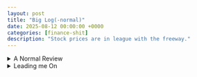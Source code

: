 ```yaml
---
layout: post
title: "Big Log(-normal)"
date: 2025-08-12 00:00:00 +0000
categories: [finance-shit]
description: "Stock prices are in league with the freeway."
---
```


<div class="flashcard">
  <details>
    <summary>A Normal Review</summary>
    <div class="back">

      <details class="dropdown-block">
        <summary>Normal density and notation</summary>
        <div class="content">
          <ul>
            <li>A r.v. \(x\) is <strong>normally distributed</strong> if it has density \(\phi\). The (two-parameter) density is
              \[
                \phi(x;\mu,\sigma)\equiv \frac{1}{\sigma\sqrt{2\pi}}\,\exp\!\left[-\tfrac12\!\left(\frac{x-\mu}{\sigma}\right)^{\!2}\right].
              \]
            </li>
            <li>"Two-parameter" = fully characterized by <strong>mean</strong> \(\mu\) (location) and <strong>std. dev.</strong> \(\sigma\) (scale/spread).</li>
            <li><strong>Standard normal density</strong>: \(\mu=0,\sigma=1\). Write \(\phi(z)\) when standardizing, and \(z\sim\mathcal N(0,1)\).</li>
            <li><strong>Symmetry about \(\mu\)</strong>:
              \[
                \phi(\mu+a;\mu,\sigma)=\phi(\mu-a;\mu,\sigma).
              \]
            </li>
            <li>Distribution notation: \(x\sim\mathcal N(\mu,\sigma^2)\).</li>
          </ul>
        </div>
      </details>

      <details class="dropdown-block">
        <summary>CDF, areas, and probabilities</summary>
        <div class="content">
          <p>The <strong>cumulative distribution function</strong> (standard normal) is</p>
          \[
            N(a)\equiv\int_{-\infty}^{\,a}\frac{1}{\sqrt{2\pi}}e^{-\,\tfrac12 z^2}\,dz.
          \]
          <p>Geometrically: shaded area under \(\phi(z)\) to the <strong>left</strong> of \(a\). Key limits: \(N(-\infty)=0\), \(N(\infty)=1\).</p>
          <p><strong>Symmetry identity</strong>:</p>
          \[
            N(-a)=1-N(a).
          \]
          <p><strong>Between two symmetric points</strong>:</p>
          \[
            \Pr(-a<z<a)=N(a)-N(-a)=2N(a)-1.
          \]
        </div>
      </details>

      <details class="dropdown-block">
        <summary>Standardizing and de-standardizing</summary>
        <div class="content">
          <p>Given \(x\sim\mathcal N(\mu,\sigma^2)\), define the <strong>z-score</strong></p>
          \[
            z=\frac{x-\mu}{\sigma}.
          \]
          <p>Then \(z\sim\mathcal N(0,1)\) and</p>
          \[
            \Pr(x<b)=\Pr\!\left(z<\frac{b-\mu}{\sigma}\right)=N\!\left(\frac{b-\mu}{\sigma}\right)
          \]
          \[
            \Pr(x>b)=1-\Pr(x<b)=N\!\left(\frac{\mu-b}{\sigma}\right).
          \]
          <p>Conversely, to <strong>generate</strong> a normal from a standard normal:</p>
          \[
            x=\mu+\sigma z,\quad z\sim\mathcal N(0,1).
          \]
        </div>
      </details>

      <details class="dropdown-block">
        <summary>Sums (and affine combinations) of normals</summary>
        <div class="content">
          <p>Let \(x_i\) be jointly distributed with \(E(x_i)=\mu_i\), \(\operatorname{Var}(x_i)=\sigma_i^2\), and \(\sigma_{ij}=\operatorname{Cov}(x_i,x_j)=\rho_{ij}\sigma_i\sigma_j\). For arbitrary weights \(\omega_i\),</p>
          \[
            E\!\left(\sum_{i=1}^{n}\omega_i x_i\right)=\sum_{i=1}^{n}\omega_i\mu_i,
          \]
          \[
            \operatorname{Var}\!\left(\sum_{i=1}^{n}\omega_i x_i\right)=\sum_{i=1}^{n}\sum_{j=1}^{n}\omega_i\omega_j\sigma_{ij}.
          \]
          <p>If the \(x_i\) are <strong>jointly normal</strong>, then the weighted sum is <strong>normal</strong>:</p>
          \[
            \sum_{i=1}^{n}\omega_i x_i \sim \mathcal N\!\left(\sum_{i=1}^{n}\omega_i\mu_i,\;\sum_{i=1}^{n}\sum_{j=1}^{n}\omega_i\omega_j\sigma_{ij}\right).
          \]
          <p><strong>Two-variable special case:</strong></p>
          \[
            a x_1+b x_2 \sim \mathcal N\!\Big(a\mu_1+b\mu_2,\;a^2\sigma_1^2+b^2\sigma_2^2+2ab\,\rho\,\sigma_1\sigma_2\Big).
          \]
        </div>
      </details>

      <details class="dropdown-block">
        <summary>The Central Limit Theorem (CLT) — why normal is ubiquitous</summary>
        <div class="content">
          <ul>
            <li><strong>Idea.</strong> Sums of many small, <strong>independent</strong> (or merely uncorrelated) shocks with finite variance are <strong>approximately normal</strong>. Measurement error is the canonical example; many independent error sources aggregate to a bell curve.</li>
            <li><strong>Interpretation for returns.</strong> Longer-horizon continuously-compounded returns are sums of many short-horizon shocks. If those shocks are (roughly) independent with finite variance, longer-horizon returns tend toward normal—even if daily returns are not perfectly normal.</li>
          </ul>
        </div>
      </details>

      <p><strong>Top</strong> = 2 normal densities, \(\sigma=1\) vs. \(\sigma=1.5\);<br>
      <strong>Bottom</strong> = standard normal density with the area left of \(z=0.3\) shaded.</p>

      <div id="normals-combo" style="width:900px;height:620px;"></div>
      <div id="normals-combo-info" style="font-size:0.9em; opacity:0.95; margin-top:8px;"></div>
      
      <script src="https://cdn.plot.ly/plotly-2.35.2.min.js"></script>
      <script>
        // ===== Helpers =====
        const phi = (x, mu=0, sig=1) =>
          (1/(sig*Math.sqrt(2*Math.PI))) * Math.exp(-0.5*Math.pow((x-mu)/sig, 2));

        // erf approximation (Abramowitz–Stegun 7.1.26) for CDF
        function erf(x){
          const a1=0.254829592,a2=-0.284496736,a3=1.421413741,a4=-1.453152027,a5=1.061405429,p=0.3275911;
          const sign = x<0 ? -1 : 1; x = Math.abs(x);
          const t = 1/(1+p*x);
          const y = 1 - ((((a5*t+a4)*t+a3)*t+a2)*t+a1)*t*Math.exp(-x*x);
          return sign*y;
        }
        const Phi = z => 0.5*(1+erf(z/Math.SQRT2));

        // ===== Grid =====
        const xL=-6, xR=6, N=1201;
        const xs = Array.from({length:N}, (_,i)=> xL + i*(xR-xL)/(N-1));

        // ===== Top panel: \u03C6(x;0,1) vs \u03C6(x;0,1.5) =====
        const traceStd = {
          x: xs, y: xs.map(x=>phi(x,0,1)), mode:"lines", name:"\u03C6(x; 0, 1)", line:{width:3},
          xaxis:"x", yaxis:"y", hovertemplate:"x=%{x:.2f}<br>\u03C6=%{y:.4f}<extra></extra>"
        };
        const traceWide = {
          x: xs, y: xs.map(x=>phi(x,0,1.5)), mode:"lines", name:"\u03C6(x; 0, 1.5)", line:{width:3, dash:"dash"},
          xaxis:"x", yaxis:"y", hovertemplate:"x=%{x:.2f}<br>\u03C6=%{y:.4f}<extra></extra>"
        };

        // ===== Bottom panel: shaded area left of z = a =====
        const a = 0.3;
        const pdf = { x: xs, y: xs.map(x=>phi(x)), mode:"lines", name:"\u03C6(z) (standard normal)",
                      xaxis:"x2", yaxis:"y2", line:{width:3},
                      hovertemplate:"z=%{x:.2f}<br>\u03C6=%{y:.4f}<extra></extra>" };

        const xLeft = xs.filter(x=>x<=a);
        const areaShade = {
          x: xLeft, y: xLeft.map(x=>phi(x)), xaxis:"x2", yaxis:"y2",
          mode:"lines", name:`Area left of z=${a}`, fill:"tozeroy", line:{width:0},
          hovertemplate:"z=%{x:.2f}<br>\u03C6=%{y:.4f}<extra></extra>"
        };

        // ===== Layout: two stacked subplots =====
        const layout = {
          title:"Normal Curves — Fig. 18.1 (top) and Fig. 18.2 top panel (bottom)",
          template:"plotly_white",
          grid:{rows:2, columns:1, pattern:"independent"},
          legend:{orientation:"h", y:1.18},
          margin:{l:55, r:20, t:70, b:40},
          xaxis:{title:"x", range:[xL,xR]},
          yaxis:{title:"Density", rangemode:"tozero"},
          xaxis2:{title:"z", range:[xL,xR]},
          yaxis2:{title:"Density", rangemode:"tozero"},
          shapes:[
            {type:"line", xref:"x2", yref:"y2", x0:a, x1:a, y0:0, y1:phi(0), line:{width:1, dash:"dot", color:"#666"}}
          ],
          annotations:[
            {xref:"x", yref:"y", x: 1.8, y: phi(1.8,0,1), text:"\u03C6(x;0,1)", showarrow:false},
            {xref:"x", yref:"y", x: -3.6, y: phi(-3.6,0,1.5), text:"\u03C6(x;0,1.5)", showarrow:false},
            {xref:"x2",yref:"y2", x:-1.8, y: 0.18, text:`Area = N(${a})`, showarrow:false, font:{size:12}}
          ]
        };

        Plotly.newPlot("normals-combo", [traceStd, traceWide, pdf, areaShade], layout,
                       {displayModeBar:true, responsive:true});

        // ===== Info / intuition =====
        const area = Phi(a);
        const phi0 = phi(0), phiWide0 = phi(0,0,1.5);
        document.getElementById("normals-combo-info").innerHTML = `
          <p>
            Normal density: \\(\phi(x;\mu,\sigma) = \dfrac{1}{\sigma\sqrt{2\pi}}
            \exp\!\Big(-\tfrac12\big(\tfrac{x-\mu}{\sigma}\big)^2\Big)\\).
            <strong>Top:</strong> with the same mean (0), increasing \\(\sigma\\) from 1 to 1.5
            lowers the peak (from \\(\phi(0;0,1)\approx ${phi0.toFixed(4)}\\) to
            \\(\phi(0;0,1.5)\approx ${phiWide0.toFixed(4)}\\)) and spreads mass toward the tails
            — but the curve remains symmetric about \\(\mu=0\\).
          </p>
          <p>
            <strong>Bottom:</strong> shading shows \\(\Pr(Z<a)=N(a)\\) for standard normal \\(Z\\).
            At \\(a=${a}\\), \\(N(${a})\approx ${area.toFixed(4)}\\), matching the shaded area.
            Symmetry gives \\(N(-a)=1-N(a)\\), and a central band probability
            \\(\Pr(-a<Z<a)=2N(a)-1\\).
          </p>
        `;

        if (window.MathJax && MathJax.typesetPromise) {
          MathJax.typesetPromise();
        }
      </script>

      <p><strong>Intuition:</strong></p>
      <ul>
        <li>Bigger \(\sigma\) ⇒ wider bell, lower peak, more probability in the shoulders/tails; symmetry around \(\mu\) is preserved.</li>
        <li>The shaded area under the standard normal pdf to the <strong>left</strong> of \(a\) is exactly the CDF value \(N(a)\). Using symmetry \(N(-a)=1-N(a)\), the central mass between \(-a\) and \(a\) is \(2N(a)-1\).</li>
      </ul>

    </div>
  </details>
</div>

<div class="flashcard">
  <details id="leading-me-on">
    <summary>Leading me On</summary>
    <div class="back">

      <details class="dropdown-block">
        <summary>Definition and link to prices</summary>
        <div class="content">
          <p>A r.v. \(y\) is <strong>lognormally distributed</strong> iff \(\ln(y)\) is normally distributed. Equivalently, there exists a normal r.v. \(x\) such that</p>
          \[
            \ln(y)=x \qquad \text{or} \qquad y=e^{x}.
          \]
          <p><strong>Continuously-compounded (cc) return and price.</strong> Between \(0\) and \(t\),</p>
          \[
            R(0,t)=\ln\!\left(\frac{S_t}{S_0}\right).
          \]
          <p>If \(R(0,t)\) is normal, then exponentiating gives the price:</p>
          \[
            S_t=S_0\,e^{R(0,t)}.
          \]
          <p><strong>In english.</strong> Normal cc returns ⇒ <strong>lognormal</strong> prices. Because an exponential is always positive, a lognormal stock price is <strong>nonnegative</strong>.</p>
        </div>
      </details>

      <details class="dropdown-block">
        <summary>Closure properties and CLT intuition</summary>
        <div class="content">
          <ul>
            <li><strong>Sum of normals is normal.</strong> Thus if \(x_1,x_2\) are normal, then \(y_1=e^{x_1}\), \(y_2=e^{x_2}\) are lognormal and
              \[
                y_1y_2=e^{x_1}e^{x_2}=e^{x_1+x_2}
              \]
              is <strong>lognormal</strong> (since \(x_1+x_2\) is normal).</li>
            <li><strong>But:</strong> the <strong>sum</strong> of lognormals is <strong>not</strong> lognormal (just as the product of normals is not normal).</li>
          </ul>
        </div>
      </details>

      <details class="dropdown-block">
        <summary>Lognormal density, mean, and variance</summary>
        <div class="content">
          <p>If \(\ln(y)\sim\mathcal N(m,v^2)\), then the <strong>lognormal density</strong> is</p>
          \[
            g(y;m,v)=\frac{1}{y\,v\sqrt{2\pi}}\exp\!\left[-\tfrac12\!\left(\frac{\ln y-m}{v}\right)^2\right],\qquad y>0.
          \]
          <p>If \(x\sim\mathcal N(m,v^2)\), then</p>
          \[
            \mathbb{E}\!\left(e^{x}\right)=e^{m+\tfrac12 v^2},
          \]
          \[
            \operatorname{Var}\!\left(e^{x}\right)=e^{2m+v^2}\left(e^{v^2}-1\right).
          \]
          <p><strong>Shape facts (Fig. 18.3).</strong> Lognormal is <strong>skewed right</strong> and <strong>bounded below by zero</strong>. When the underlying normal has small variance and positive mean (e.g., \(m=1.5, v=0.2\)), the density looks closer to a normal but remains right-skewed.</p>
          <p><strong>Jensen’s inequality (key consequence).</strong> Because \(\exp(\cdot)\) is convex,</p>
          \[
            \mathbb{E}\!\left(e^{x}\right) > e^{\mathbb{E}[x]}=e^{m}
          \]
          <p>unless \(x\) is degenerate.</p>
        </div>
      </details>
      
          
      <details class="dropdown-block">
        <summary>Driving me On (Derivation)</summary>
        <div class="content">
          <h3>Goal</h3>
          \[
            X \sim \mathcal N(\mu,\sigma^2)\quad\Longrightarrow\quad \mathbb{E}\!\left(e^{X}\right)=e^{\,\mu+\tfrac12\sigma^{2}}.
          \]
          <hr/>
          <h3>Step 1 — Write the expectation as an integral against the normal pdf</h3>
          \[
            \mathbb{E}(e^{X})
            =\int_{-\infty}^{\infty} e^{x}\,\frac{1}{\sigma\sqrt{2\pi}}
            \exp\!\left[-\tfrac12\!\left(\frac{x-\mu}{\sigma}\right)^{\!2}\right]dx.
            \tag{1}
          \]
          <p>Combine the exponentials:</p>
          \[
            \mathbb{E}(e^{X})
            =\int_{-\infty}^{\infty}\frac{1}{\sigma\sqrt{2\pi}}
            \exp\!\left\{\,x-\frac{(x-\mu)^2}{2\sigma^2}\right\}dx.
            \tag{2}
          \]

          <h3>Step 2 — Prepare to complete the square in the exponent</h3>
          <p>Factor \(-\frac{1}{2\sigma^2}\) from the curly braces:</p>
          \[
            x-\frac{(x-\mu)^2}{2\sigma^2}
            =-\frac{1}{2\sigma^2}\Big[(x-\mu)^2-2\sigma^2x\Big].
            \tag{3}
          \]
          <p>Now expand and regroup the bracketed quadratic:</p>
          \[
            \begin{aligned}
            (x-\mu)^2-2\sigma^2x
            &=x^2-2\mu x+\mu^2-2\sigma^2 x \\
            &=x^2-2(\mu+\sigma^2)x+\mu^2.
            \end{aligned}
            \tag{4}
          \]
          <p>Complete the square around \(x-(\mu+\sigma^2)\):</p>
          \[
            \begin{aligned}
            x^2-2(\mu+\sigma^2)x+\mu^2
            &=\big[x-(\mu+\sigma^2)\big]^2-\big(\mu+\sigma^2\big)^2+\mu^2 \\
            &=\big[x-(\mu+\sigma^2)\big]^2-\big(\mu^2+2\mu\sigma^2+\sigma^4\big)+\mu^2 \\
            &=\big[x-(\mu+\sigma^2)\big]^2-\big(2\mu\sigma^2+\sigma^4\big).
            \end{aligned}
            \tag{5}
          \]
          <p>Substitute (5) into (3):</p>
          \[
            \begin{aligned}
            x-\frac{(x-\mu)^2}{2\sigma^2}
            &=-\frac{1}{2\sigma^2}\left\{\big[x-(\mu+\sigma^2)\big]^2-\big(2\mu\sigma^2+\sigma^4\big)\right\} \\
            &=-\frac{\big[x-(\mu+\sigma^2)\big]^2}{2\sigma^2}
            +\frac{2\mu\sigma^2+\sigma^4}{2\sigma^2} \\
            &=-\frac{\big[x-(\mu+\sigma^2)\big]^2}{2\sigma^2}+\mu+\frac{\sigma^2}{2}.
            \end{aligned}
            \tag{6}
          \]
          <p>Thus the integrand in (2) factorizes cleanly.</p>

          <h3>Step 3 — Pull out the constant factor and recognize a normal pdf</h3>
          \[
            \begin{aligned}
            \mathbb{E}(e^{X})
            &=\int_{-\infty}^{\infty}\frac{1}{\sigma\sqrt{2\pi}}
            \exp\!\left(\mu+\tfrac12\sigma^2\right)
            \exp\!\left[-\frac{\big(x-(\mu+\sigma^2)\big)^2}{2\sigma^2}\right]dx \\
            &=e^{\,\mu+\tfrac12\sigma^2}\,
            \underbrace{\int_{-\infty}^{\infty}\frac{1}{\sigma\sqrt{2\pi}}
            \exp\!\left[-\frac{\big(x-(\mu+\sigma^2)\big)^2}{2\sigma^2}\right]dx}_{=\,1}.
            \end{aligned}
            \tag{7}
          \]
          <p>The underbraced integral equals \(1\) because it is the total mass of a normal density with mean \(\mu+\sigma^2\) and variance \(\sigma^2\).</p>
          <p>Therefore,</p>
          \[
            \boxed{\;\mathbb{E}(e^{X})=e^{\,\mu+\tfrac12\sigma^2}\;}
            \tag{8}
          \]
          <p>as claimed.</p>
        </div>
      </details>
          <div id="lognormal-fig-18-3" style="width:900px;height:520px;"></div>
          <div id="lognormal-fig-18-3-info" style="font-size:0.9em; opacity:0.95; margin-top:8px;"></div>
          <script src="https://cdn.plot.ly/plotly-2.35.2.min.js"></script>
          <script>
            function renderLognormal() {
              // ===== Figure 18.3 parameters (match the page labels) =====
            // ln(y) ~ N(m, v^2) with v = std. dev. of ln(y)
            const dists = [
              { name: "ln(y) ~ 𝒩(0, 1)",     m: 0.0, v: 1.0,  dash: "solid"   },
              { name: "ln(y) ~ 𝒩(0, 1.5)",   m: 0.0, v: 1.5,  dash: "dash"    },
              { name: "ln(y) ~ 𝒩(1.5, 0.2)", m: 1.5, v: 0.2,  dash: "dashdot" }
            ];

            // Lognormal density: g(y; m, v) = [1/(y v √(2π))] * exp(-½((ln y - m)/v)^2), y>0
            const LNpdf = (y, m, v) =>
              (1/(y*v*Math.sqrt(2*Math.PI))) * Math.exp(-0.5 * Math.pow((Math.log(y)-m)/v, 2));

            // Helpful summaries
            const meanLN   = (m, v) => Math.exp(m + 0.5*v*v);
            const medianLN = (m, v) => Math.exp(m);
            const modeLN   = (m, v) => Math.exp(m - v*v);

            // Grid (y from ~0 to 10; avoid y=0 because of log)
            const yMin = 1e-3, yMax = 10, Ny = 1200;
            const yGrid = Array.from({length: Ny}, (_, i) => yMin + i*(yMax - yMin)/(Ny-1));

            // Build traces
            const traces = dists.map(d => ({
              x: yGrid,
              y: yGrid.map(y => LNpdf(y, d.m, d.v)),
              mode: "lines",
              name: d.name,
              line: {width: 3, dash: d.dash},
              hovertemplate: "y=%{x:.2f}<br>pdf=%{y:.4f}<extra></extra>"
            }));

            const layout = {
              title: "Lognormal Probability Densities",
              xaxis: {title: "y", range: [0, 10], zeroline: false},
              yaxis: {title: "Probability Density", rangemode: "tozero"},
              template: "plotly_white",
              legend: {orientation: "h", y: 1.12},
              margin: {l: 55, r: 20, t: 60, b: 45}
            };

            Plotly.newPlot("lognormal-fig-18-3", traces, layout,
                             {displayModeBar: true, responsive: true});

            // ===== Numbers + intuition (as on the page) =====
            const rows = dists.map(d => {
              const mean = meanLN(d.m, d.v);
              const med  = medianLN(d.m, d.v);
              const mode = modeLN(d.m, d.v);
              return `<tr>
      <td>${d.name}</td>
      <td>${mean.toFixed(4)}</td>
      <td>${med.toFixed(4)}</td>
      <td>${mode.toFixed(4)}</td>
    </tr>`;
            }).join("");

            // Jensen example from the caption text
            const jLHS = 0.5*(Math.exp(0.5) + Math.exp(-0.5));  // (e^{0.5} + e^{-0.5})/2
            const jRHS = Math.exp(0);                            // e^{E[X]} with E[X]=0

            document.getElementById("lognormal-fig-18-3-info").innerHTML = `
    <p>
      Lognormal density: \\(g(y; m, v)=\\frac{1}{y\\,v\\sqrt{2\\pi}}\\exp\\left(-\\frac{1}{2}\\left(\\frac{\\ln y - m}{v}\\right)^2\\right)\\),
      where \\(\\ln y\\sim\\mathcal{N}(m,v^2)\\). Curves are right-skewed and supported on \\(y>0\\).
    </p>

    <table style="border-collapse:collapse; width: 100%; font-variant-numeric: tabular-nums;">
      <thead>
        <tr>
          <th style="text-align:left;">Distribution</th>
          <th style="text-align:right;">Mean \\(=e^{m+\\frac{1}{2} v^2}\\)</th>
          <th style="text-align:right;">Median \\(=e^{m}\\)</th>
          <th style="text-align:right;">Mode \\(=e^{m-v^2}\\)</th>
        </tr>
      </thead>
      <tbody>
        ${rows}
      </tbody>
    </table>

    <p style="margin-top:8px;">
      <strong>Jensen’s inequality (why means exceed medians here):</strong>
      for convex \\(\\exp\\), \\(\\mathbb{E}[e^{X}]>e^{\\mathbb{E}[X]}\\).
      Numerically, \\((e^{0.5}+e^{-0.5})/2\\) = ${jLHS.toFixed(3)} &gt; ${jRHS.toFixed(0)} \\(= e^{0}\\).
      This pushes the lognormal mean above the median and creates the visible right-skew.
    </p>
  `;

            if (window.MathJax && MathJax.typesetPromise) {
                MathJax.typesetPromise();
              }
            }
            const card = document.getElementById('leading-me-on');
            card.addEventListener('toggle', () => {
              if (card.open && !card.dataset.rendered) {
                renderLognormal();
                card.dataset.rendered = true;
              }
            });
          </script>
    </div>
  </details>
</div>
